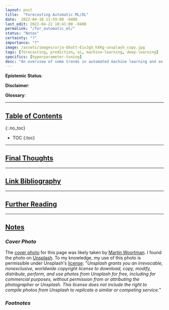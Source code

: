 ```yaml
---
layout: post
title:  "Forecasting Automatic ML/DL"
date:  2022-04-18 11:59:00 -0400
last_edit: 2022-04-22 10:41:00 -0400
permalink: "/for_automatic_ml/"
status: "Notes"
certainty: "?"
importance: "?"
image: /assets/images/urja-bhatt-EixJg5_hXKg-unsplash_copy.jpg
tags: [forecasting, prediction, ai, machine-learning, deep-learning]
specifics: [hyperparameter-tuning]
desc: "An overview of some trends in automated machine learning and an offering of some forecasting questions on the subject."
---
```


__Epistemic Status__:

__Disclaimer__:

__Glossary__:

---

## [Table of Contents](#toc)
{:.no_toc}
* TOC
{:toc}

---

## [Final Thoughts](#final)

---

## [Link Bibliography](#link-bib)

---

## [Further Reading](#fur-read)

---

## [Notes](#notes)

### *Cover Photo*

The [cover photo](https://unsplash.com/photos/IyMaEo0f728) for this page was likely taken by [Martin Woortman](https://unsplash.com/@martfoto1). I found the photo on [Unsplash](https://unsplash.com/). To my knowledge, my use of this photo is permissible under Unsplash's [license](https://unsplash.com/license): "_Unsplash grants you an irrevocable, nonexclusive, worldwide copyright license to download, copy, modify, distribute, perform, and use photos from Unsplash for free, including for commercial purposes, without permission from or attributing the photographer or Unsplash. This license does not include the right to compile photos from Unsplash to replicate a similar or competing service._"

### *Footnotes*
